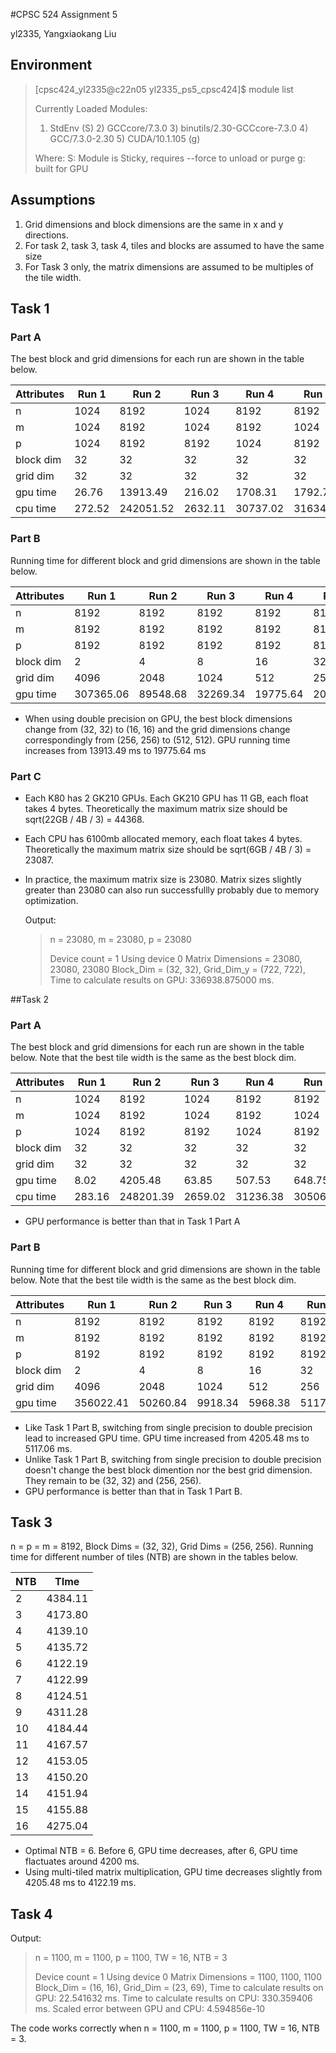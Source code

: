 #CPSC 524 Assignment 5

yl2335, Yangxiaokang Liu

## Environment

> [cpsc424_yl2335@c22n05 yl2335_ps5_cpsc424]$ module list
>
> Currently Loaded Modules:
>   1) StdEnv (S)   2) GCCcore/7.3.0   3) binutils/2.30-GCCcore-7.3.0   4) GCC/7.3.0-2.30   5) CUDA/10.1.105 (g)
>
>   Where:
>    S:  Module is Sticky, requires --force to unload or purge
>    g:  built for GPU

## Assumptions

1. Grid dimensions and block dimensions are the same in x and y directions.
2. For task 2, task 3, task 4, tiles and blocks are assumed to have the same size 
3. For Task 3 only, the matrix dimensions are assumed to be multiples of the tile width.

## Task 1

### Part A

The best block and grid dimensions for each run are shown in the table below. 

| Attributes | Run 1  | Run 2     | Run 3   | Run 4    | Run 5    |
| ---------- | ------ | --------- | ------- | -------- | -------- |
| n          | 1024   | 8192      | 1024    | 8192     | 8192     |
| m          | 1024   | 8192      | 1024    | 8192     | 1024     |
| p          | 1024   | 8192      | 8192    | 1024     | 8192     |
| block dim  | 32     | 32        | 32      | 32       | 32       |
| grid dim   | 32     | 32        | 32      | 32       | 32       |
| gpu time   | 26.76  | 13913.49  | 216.02  | 1708.31  | 1792.77  |
| cpu time   | 272.52 | 242051.52 | 2632.11 | 30737.02 | 31634.22 |

### Part B

Running time for different block and grid dimensions are shown in the table below.

| Attributes | Run 1     | Run 2    | Run 3    | Run 4    | Run 5    |
| ---------- | --------- | -------- | -------- | -------- | -------- |
| n          | 8192      | 8192     | 8192     | 8192     | 8192     |
| m          | 8192      | 8192     | 8192     | 8192     | 8192     |
| p          | 8192      | 8192     | 8192     | 8192     | 8192     |
| block dim  | 2         | 4        | 8        | 16       | 32       |
| grid dim   | 4096      | 2048     | 1024     | 512      | 256      |
| gpu time   | 307365.06 | 89548.68 | 32269.34 | 19775.64 | 20339.95 |

* When using double precision on GPU, the best block dimensions change from (32, 32) to (16, 16) and the grid dimensions change correspondingly from (256, 256) to (512, 512). GPU running time increases from 13913.49 ms to 19775.64 ms

### Part C

* Each K80 has 2 GK210 GPUs. Each GK210 GPU has 11 GB, each float takes 4 bytes. Theoretically the maximum matrix size should be sqrt(22GB / 4B / 3) = 44368.

* Each CPU has 6100mb allocated memory, each float takes 4 bytes. Theoretically the maximum matrix size should be sqrt(6GB / 4B / 3) = 23087.

* In practice, the maximum matrix size is 23080. Matrix sizes slightly greater than 23080 can also run successfullly probably due to memory optimization.

  Output:

  > n = 23080, m = 23080, p = 23080
  >
  > Device count = 1
  > Using device 0
  > Matrix Dimensions = 23080, 23080, 23080
  > Block_Dim = (32, 32), Grid_Dim_y = (722, 722),
  > Time to calculate results on GPU: 336938.875000 ms.

  

##Task 2

### Part A

The best block and grid dimensions for each run are shown in the table below. Note that the best tile width is the same as the best block dim.

| Attributes | Run 1  | Run 2     | Run 3   | Run 4    | Run 5    |
| ---------- | ------ | --------- | ------- | -------- | -------- |
| n          | 1024   | 8192      | 1024    | 8192     | 8192     |
| m          | 1024   | 8192      | 1024    | 8192     | 1024     |
| p          | 1024   | 8192      | 8192    | 1024     | 8192     |
| block dim  | 32     | 32        | 32      | 32       | 32       |
| grid dim   | 32     | 32        | 32      | 32       | 32       |
| gpu time   | 8.02   | 4205.48   | 63.85   | 507.53   | 648.75   |
| cpu time   | 283.16 | 248201.39 | 2659.02 | 31236.38 | 30506.05 |

* GPU performance is better than that in Task 1 Part A

### Part B

Running time for different block and grid dimensions are shown in the table below. Note that the best tile width is the same as the best block dim.

| Attributes | Run 1     | Run 2    | Run 3   | Run 4   | Run 5   |
| ---------- | --------- | -------- | ------- | ------- | ------- |
| n          | 8192      | 8192     | 8192    | 8192    | 8192    |
| m          | 8192      | 8192     | 8192    | 8192    | 8192    |
| p          | 8192      | 8192     | 8192    | 8192    | 8192    |
| block dim  | 2         | 4        | 8       | 16      | 32      |
| grid dim   | 4096      | 2048     | 1024    | 512     | 256     |
| gpu time   | 356022.41 | 50260.84 | 9918.34 | 5968.38 | 5117.06 |

* Like Task 1 Part B, switching from single precision to double precision lead to increased GPU time. GPU time increased from 4205.48 ms to 5117.06 ms.
* Unlike Task 1 Part B, switching from single precision to double precision doesn't change the best block dimention nor the best grid dimension. They remain to be (32, 32) and (256, 256).
* GPU performance is better than that in Task 1 Part B.

## Task 3

n = p = m = 8192, Block Dims = (32, 32), Grid Dims = (256, 256). Running time for different number of tiles (NTB) are shown in the tables below.

| NTB  | TIme    |
| ---- | ------- |
| 2    | 4384.11 |
| 3    | 4173.80 |
| 4    | 4139.10 |
| 5    | 4135.72 |
| 6    | 4122.19 |
| 7    | 4122.99 |
| 8    | 4124.51 |
| 9    | 4311.28 |
| 10   | 4184.44 |
| 11   | 4167.57 |
| 12   | 4153.05 |
| 13   | 4150.20 |
| 14   | 4151.94 |
| 15   | 4155.88 |
| 16   | 4275.04 |

* Optimal NTB = 6. Before 6, GPU time decreases, after 6, GPU time flactuates around 4200 ms.
* Using multi-tiled matrix multiplication, GPU time decreases slightly from 4205.48 ms to 4122.19 ms.

## Task 4

Output: 

> n = 1100, m = 1100, p = 1100, TW = 16, NTB = 3
>
> Device count = 1
> Using device 0
> Matrix Dimensions = 1100, 1100, 1100
> Block_Dim = (16, 16), Grid_Dim = (23, 69), 
> Time to calculate results on GPU: 22.541632 ms.
> Time to calculate results on CPU: 330.359406 ms.
> Scaled error between GPU and CPU: 4.594856e-10

The code works correctly when n = 1100, m = 1100, p = 1100, TW = 16, NTB = 3.